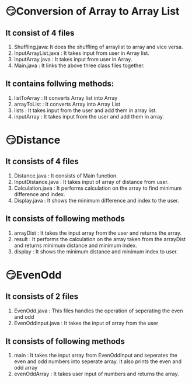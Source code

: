 # 😏Conversion of Array to Array List
## It consist of 4 files
1. Shuffling.java: It does the shuffling of arraylist to array and vice versa.
2. InputArrayList.java : It takes input from user in Array list.
3. InputArray.java : It takes input from user in Array.
4. Main.java : It links the above three class files together.
## It contains follwing methods:
1. listToArray : It converts Array list into Array
2. arrayToList : It converts Array into Array List
3. lists : It takes input from the user and add them in array list.
4. inputArray : It takes input from the user and add them in array.

# 😏Distance
## It consists of 4 files
1. Distance.java : It consists of Main function.
2. InputDistance.java : It takes input of array of distance from user.
3. Calculation.java : It performs calculation on the array to find minimum difference and index.
4. Display.java : It shows the minimum difference and index to the user.
## It consists of following methods
1. arrayDist : It takes the input array from the user and returns the array.
2. result : It performs the calculation on the array taken from the arrayDist and returns minimum distance and minimum index.
3. display : It shows the minimum distance and minimum index to user.

# 😏EvenOdd
## It consists of 2 files
1. EvenOdd.java : This files handles the operation of seperating the even and odd
2. EvenOddInput.java : It takes the input of array from the user
## It consists of following methods
1. main : It takes the input array from EvenOddInput and seperates the even and odd numbers into seperate array. It also prints the even and odd array
2. evenOddArray : It takes user input of numbers and returns the array.
